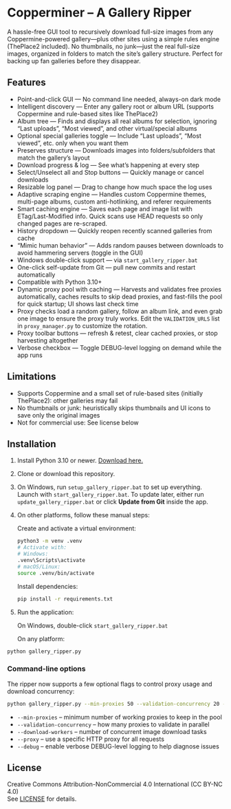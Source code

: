 # Copperminer – A Gallery Ripper

A hassle-free GUI tool to recursively download full-size images from any Coppermine-powered gallery—plus other sites using a simple rules engine (ThePlace2 included). No thumbnails, no junk—just the real full-size images, organized in folders to match the site’s gallery structure. Perfect for backing up fan galleries before they disappear.

## Features

- Point-and-click GUI — No command line needed, always-on dark mode
- Intelligent discovery — Enter any gallery root or album URL (supports Coppermine and rule-based sites like ThePlace2)
- Album tree — Finds and displays all real albums for selection, ignoring “Last uploads”, “Most viewed”, and other virtual/special albums
- Optional special galleries toggle — Include “Last uploads”, “Most viewed”, etc. only when you want them
- Preserves structure — Downloads images into folders/subfolders that match the gallery’s layout
- Download progress & log — See what’s happening at every step
- Select/Unselect all and Stop buttons — Quickly manage or cancel downloads
- Resizable log panel — Drag to change how much space the log uses
- Adaptive scraping engine — Handles custom Coppermine themes, multi-page albums, custom anti-hotlinking, and referer requirements
- Smart caching engine — Saves each page and image list with ETag/Last-Modified info. Quick scans use HEAD requests so only changed pages are re-scraped.
- History dropdown — Quickly reopen recently scanned galleries from cache
- “Mimic human behavior” — Adds random pauses between downloads to avoid hammering servers (toggle in the GUI)
- Windows double-click support — via `start_gallery_ripper.bat`
- One-click self-update from Git — pull new commits and restart automatically
- Compatible with Python 3.10+
- Dynamic proxy pool with caching — Harvests and validates free proxies automatically, caches results to skip dead proxies, and fast-fills the pool for quick startup; UI shows last check time
- Proxy checks load a random gallery, follow an album link, and even grab one image to ensure the proxy truly works. Edit the `VALIDATION_URLS` list in `proxy_manager.py` to customize the rotation.
- Proxy toolbar buttons — refresh & retest, clear cached proxies, or stop harvesting altogether
- Verbose checkbox — Toggle DEBUG-level logging on demand while the app runs

## Limitations

- Supports Coppermine and a small set of rule-based sites (initially ThePlace2): other galleries may fail
- No thumbnails or junk: heuristically skips thumbnails and UI icons to save only the original images
- Not for commercial use: See license below

## Installation

1. Install Python 3.10 or newer. [Download here.](https://www.python.org/downloads/)
2. Clone or download this repository.
3. On Windows, run `setup_gallery_ripper.bat` to set up everything. Launch with `start_gallery_ripper.bat`.
   To update later, either run `update_gallery_ripper.bat` or click **Update from Git** inside the app.
4. On other platforms, follow these manual steps:

   Create and activate a virtual environment:

   ```bash
   python3 -m venv .venv
   # Activate with:
   # Windows:
   .venv\Scripts\activate
   # macOS/Linux:
   source .venv/bin/activate
   ```

   Install dependencies:

   ```bash
   pip install -r requirements.txt
   ```

5. Run the application:

   On Windows, double-click `start_gallery_ripper.bat`

   On any platform:

  ```bash
  python gallery_ripper.py
  ```

### Command-line options

The ripper now supports a few optional flags to control proxy usage and
download concurrency:

```bash
python gallery_ripper.py --min-proxies 50 --validation-concurrency 20 --download-workers 4
```

- `--min-proxies` – minimum number of working proxies to keep in the pool
- `--validation-concurrency` – how many proxies to validate in parallel
- `--download-workers` – number of concurrent image download tasks
- `--proxy` – use a specific HTTP proxy for all requests
- `--debug` – enable verbose DEBUG-level logging to help diagnose issues

## License

Creative Commons Attribution-NonCommercial 4.0 International (CC BY-NC 4.0)  
See [LICENSE](LICENSE) for details.
